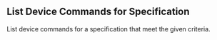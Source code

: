List Device Commands for Specification
--------------------------------------
List device commands for a specification that meet the given criteria.